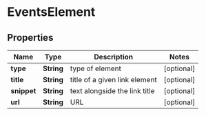 

# EventsElement


## Properties

| Name | Type | Description | Notes |
|------------ | ------------- | ------------- | -------------|
|**type** | **String** | type of element |  [optional] |
|**title** | **String** | title of a given link element |  [optional] |
|**snippet** | **String** | text alongside the link title |  [optional] |
|**url** | **String** | URL |  [optional] |



